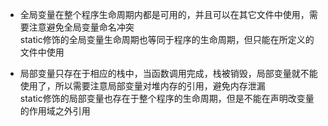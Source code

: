 - 全局变量在整个程序生命周期内都是可用的，并且可以在其它文件中使用，需要注意避免全局变量命名冲突  
static修饰的全局变量生命周期也等同于程序的生命周期，但只能在所定义的文件中使用

- 局部变量只存在于相应的栈中，当函数调用完成，栈被销毁，局部变量就不能使用了，所以需要注意局部变量对堆内存的引用，避免内存泄漏  
static修饰的局部变量也存在于整个程序的生命周期，但是不能在声明改变量的作用域之外引用